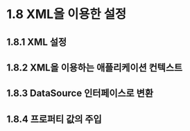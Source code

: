 # 1.8 XML을 이용한 설정

## 1.8.1 XML 설정

## 1.8.2 XML을 이용하는 애플리케이션 컨텍스트

## 1.8.3 DataSource 인터페이스로 변환

## 1.8.4 프로퍼티 값의 주입